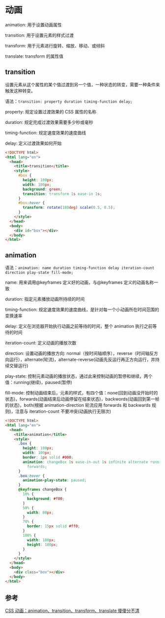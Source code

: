 # 动画

animation: 用于设置动画属性

transition: 用于设置元素的样式过渡

transform: 用于元素进行旋转、缩放、移动、或倾斜

translate: transform 的属性值

## transition

设置元素从这个属性的某个值过渡到另一个值，一种状态的转变，需要一种条件来触发这种转变。

语法：`transition: property duration timing-function delay;`

property: 规定设置过渡效果的 CSS 属性的名称

duration: 规定完成过渡效果需要多少秒或毫秒

timing-function: 规定速度效果的速度曲线

delay: 定义过渡效果如何开始

```html
<!DOCTYPE html>
<html lang="en">
  <head>
    <title>transition</title>
    <style>
      #box {
        height: 100px;
        width: 100px;
        background: green;
        transition: transform 1s ease-in 1s;
      }
      #box:hover {
        transform: rotate(180deg) scale(0.5, 0.5);
      }
    </style>
  </head>
  <body>
    <div id="box"></div>
  </body>
</html>
```

## animation

语法：`animation: name duration timing-function delay iteration-count direction play-state fill-mode;`

name: 用来调用@keyframes 定义好的动画，与@keyframes 定义的动画名称一致

duration: 指定元素播放动画所持续的时间

timing-function: 规定速度效果的速度曲线，是针对每一个小动画所在时间范围的变换速率

delay: 定义在浏览器开始执行动画之前等待的时间，整个 animation 执行之前等待的时间

iteration-count: 定义动画的播放次数

direction: 设置动画的播放方向: normal（按时间轴顺序），reverse（时间轴反方向运行），alternate(轮流)，alternate-reverse(动画先反运行再正方向运行，并持续交替运行)

play-state: 控制元素动画的播放状态，通过此来控制动画的暂停和继续，两个值：running(继续)，paused(暂停)

fill-mode: 控制动画结束后，元素的样式，有四个值：none(回到动画没开始时的状态)，forwards(动画结束后动画停留在结束状态)，backwords(动画回到第一帧的状态)，both(根据 animation-direction 轮流应用 forwards 和 backwards 规则)，注意与 iteration-count 不要冲突(动画执行无限次)

```html
<!DOCTYPE html>
<html lang="en">
  <head>
    <title>animation</title>
    <style>
      .box {
        height: 100px;
        width: 100px;
        border: 1px solid #000;
        animation: changeBox 1s ease-in-out 1s infinite alternate running
          forwards;
      }
      .box:hover {
        animation-play-state: paused;
      }
      @keyframes changeBox {
        10% {
          background: #f00;
        }
        50% {
          width: 80px;
        }
        70% {
          border: 15px solid #ff0;
        }
        100% {
          width: 180px;
          height: 180px;
        }
      }
    </style>
  </head>
  <body>
    <div class="box"></div>
  </body>
</html>
```

## 参考

[CSS 动画：animation、transition、transform、translate 傻傻分不清](https://juejin.im/post/5b137e6e51882513ac201dfb)
